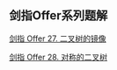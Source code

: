 ## 剑指Offer系列题解

[剑指 Offer 27. 二叉树的镜像](./er-cha-shu-de-jing-xiang-lcof.md)

[剑指 Offer 28. 对称的二叉树](./dui-cheng-de-er-cha-shu-lcof.md)
